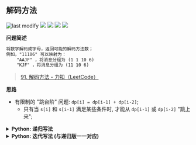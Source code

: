## 解码方法
<!--START_SECTION:badge-->

![last modify](https://img.shields.io/static/v1?label=last%20modify&message=2025-07-08%2016%3A53%3A13&color=yellowgreen&style=flat-square)
[![](https://img.shields.io/static/v1?label=&message=%E4%B8%AD%E7%AD%89&color=yellow&style=flat-square)](../../../README.md#中等)
[![](https://img.shields.io/static/v1?label=&message=LeetCode&color=green&style=flat-square)](../../../README.md#leetcode)
[![](https://img.shields.io/static/v1?label=&message=%E5%8A%A8%E6%80%81%E8%A7%84%E5%88%92&color=blue&style=flat-square)](../../../README.md#动态规划)
[![](https://img.shields.io/static/v1?label=&message=%E6%9A%B4%E5%8A%9B%E9%80%92%E5%BD%92%E4%B8%8E%E5%8A%A8%E6%80%81%E8%A7%84%E5%88%92&color=blue&style=flat-square)](../../../README.md#暴力递归与动态规划)

<!--END_SECTION:badge-->
<!--info
tags: [dp, dfs2dp]
source: LeetCode
level: 中等
number: '0091'
name: 解码方法
companies: []
-->

<summary><b>问题简述</b></summary>

```txt
将数字解码成字母，返回可能的解码方法数；
例如，"11106" 可以映射为：
    "AAJF" ，将消息分组为 (1 1 10 6)
    "KJF" ，将消息分组为 (11 10 6)
```
> [91. 解码方法 - 力扣（LeetCode）](https://leetcode-cn.com/problems/decode-ways/)

<!-- 
<details><summary><b>详细描述</b></summary>

```txt
```

</details>
-->


<!-- <div align="center"><img src="../../../_assets/xxx.png" height="300" /></div> -->

<summary><b>思路</b></summary>

- 有限制的  "跳台阶" 问题: `dp[i] = dp[i-1] + dp[i-2]`;
    - 只有当 `s[i]` 和 `s[i-1]` 满足某些条件时, 才能从 `dp[i-1]` 或 `dp[i-2]` "跳上来";

<details><summary><b>Python: 递归写法</b></summary>

```python
class Solution:
    def numDecodings(self, s: str) -> int:

        from functools import lru_cache

        @lru_cache
        def dfs(i):  # 前 i 个字符的解码方法数
            # 最容易出错的点, 以 0 开头的字符串不存在相应的编码
            if i <= 1: return int(s[0] != '0')

            ret = 0
            if '1' <= s[i - 1] <= '9':  # 如果 s[i] 在 0~9, 存在相应的编码
                ret += dfs(i - 1)  # s[i-1] == 1 和 s[i-2] 的特殊讨论
            if s[i - 2] == '1' or s[i - 2] == '2' and '0' <= s[i - 1] <= '6':
                ret += dfs(i - 2)
            
            return ret
        
        return dfs(len(s))
```

</details>

<details><summary><b>Python: 迭代写法 (与递归版一一对应)</b></summary>

```python
class Solution:
    def numDecodings(self, s: str) -> int:
        
        # if s[0] == '0': return 0

        dp = [0] * (len(s) + 1)
        # dp[0] = dp[1] = int(s[0] != '0')
        
        # 注意 i 的范围与递归中一致
        for i in range(len(s) + 1):
            # 下面就是把递归中的代码搬过来
            if i <= 1:  # 如果把这一段拿到循环外, 需要调整 i 的遍历范围
                dp[i] = int(s[0] != '0')
                continue
            dp[i] = 0
            if '1' <= s[i - 1] <= '9':
                dp[i] += dp[i - 1]
            if s[i - 2] == '1' or s[i - 2] == '2' and '0' <= s[i - 1] <= '6':
                dp[i] += dp[i - 2]
        
        return dp[-1]
```

</details>
